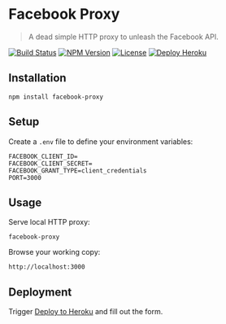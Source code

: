 Facebook Proxy
==============

> A dead simple HTTP proxy to unleash the Facebook API.

[![Build Status](https://img.shields.io/github/workflow/status/redaxmedia/facebook-proxy/ci.svg)](https://github.com/redaxmedia/facebook-proxy/actions?query=workflow:ci)
[![NPM Version](https://img.shields.io/npm/v/facebook-proxy.svg)](https://npmjs.com/package/facebook-proxy)
[![License](https://img.shields.io/npm/l/facebook-proxy.svg)](https://npmjs.com/package/facebook-proxy)
[![Deploy Heroku](https://img.shields.io/badge/deploy-heroku-7056bf.svg)](https://heroku.com/deploy?template=https://github.com/redaxmedia/facebook-proxy)


Installation
------------

```
npm install facebook-proxy
```


Setup
-----

Create a `.env` file to define your environment variables:

```
FACEBOOK_CLIENT_ID=
FACEBOOK_CLIENT_SECRET=
FACEBOOK_GRANT_TYPE=client_credentials
PORT=3000
```


Usage
-----

Serve local HTTP proxy:

```
facebook-proxy
```

Browse your working copy:

```
http://localhost:3000
```


Deployment
----------

Trigger [Deploy to Heroku](https://heroku.com/deploy?template=https://github.com/redaxmedia/facebook-proxy) and fill out the form.
